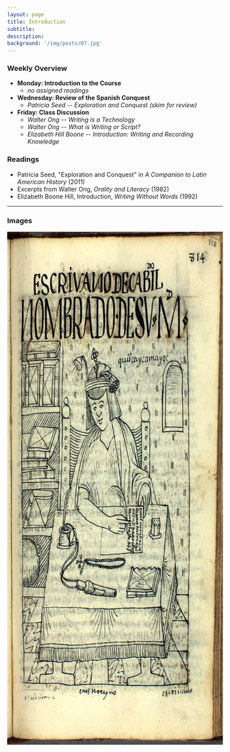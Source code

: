 ```yaml
---
layout: page
title: Introduction
subtitle:
description:
background: '/img/posts/07.jpg'
---
```


### Weekly Overview

+ __Monday: Introduction to the Course__
    - *no assigned readings*
+ __Wednesday: Review of the Spanish Conquest__
    - *Patricia Seed -- Exploration and Conquest (skim for review)*
+ __Friday: Class Discussion__
    - *Walter Ong -- Writing is a Technology*
    - *Walter Ong -- What is Writing or Script?*
    - *Elizabeth Hill Boone -- Introduction: Writing and Recording Knowledge*



### Readings

* Patricia Seed, "Exploration and Conquest" in *A Companion to Latin American History* (2011)
* Excerpts from Walter Ong, *Orality and Literacy* (1982)
* Elizabeth Boone Hill, Introduction, *Writing Without Words* (1992)

---
### Images
<img id="myImg" src="/img/posts/07.jpg" alt="Notary Drafts a Will" width="830" height="1195">
